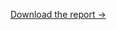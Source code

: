[Download the report ->](https://github.com/Abdusbai/img/blob/main/SBAI%20ABDESSAMAD%20-%20RAPPORT%20DE%20STAGE.pdf)

